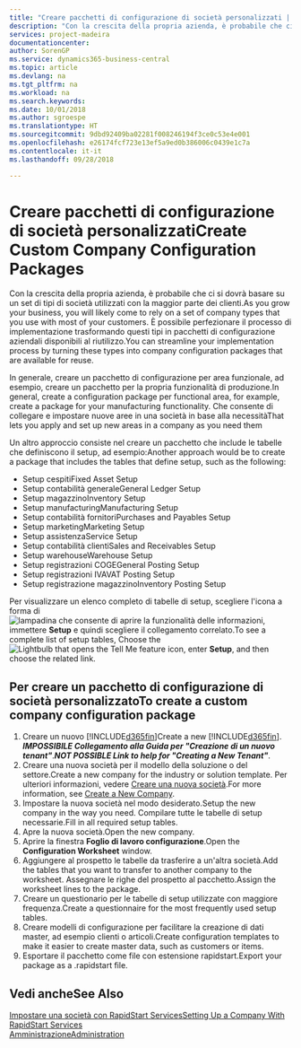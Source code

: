 ```yaml
---
title: "Creare pacchetti di configurazione di società personalizzati | Documenti Microsoft"
description: "Con la crescita della propria azienda, è probabile che ci si dovrà basare su un set di tipi di società utilizzati con la maggior parte dei clienti. È possibile perfezionare il processo di implementazione trasformando questi tipi in pacchetti di configurazione aziendali disponibili al riutilizzo."
services: project-madeira
documentationcenter: 
author: SorenGP
ms.service: dynamics365-business-central
ms.topic: article
ms.devlang: na
ms.tgt_pltfrm: na
ms.workload: na
ms.search.keywords: 
ms.date: 10/01/2018
ms.author: sgroespe
ms.translationtype: HT
ms.sourcegitcommit: 9dbd92409ba02281f008246194f3ce0c53e4e001
ms.openlocfilehash: e26174fcf723e13ef5a9ed0b386006c0439e1c7a
ms.contentlocale: it-it
ms.lasthandoff: 09/28/2018

---
```

# <a name="create-custom-company-configuration-packages"></a><span data-ttu-id="f834a-104">Creare pacchetti di configurazione di società personalizzati</span><span class="sxs-lookup"><span data-stu-id="f834a-104">Create Custom Company Configuration Packages</span></span>
<span data-ttu-id="f834a-105">Con la crescita della propria azienda, è probabile che ci si dovrà basare su un set di tipi di società utilizzati con la maggior parte dei clienti.</span><span class="sxs-lookup"><span data-stu-id="f834a-105">As you grow your business, you will likely come to rely on a set of company types that you use with most of your customers.</span></span> <span data-ttu-id="f834a-106">È possibile perfezionare il processo di implementazione trasformando questi tipi in pacchetti di configurazione aziendali disponibili al riutilizzo.</span><span class="sxs-lookup"><span data-stu-id="f834a-106">You can streamline your implementation process by turning these types into company configuration packages that are available for reuse.</span></span>  

<span data-ttu-id="f834a-107">In generale, creare un pacchetto di configurazione per area funzionale, ad esempio, creare un pacchetto per la propria funzionalità di produzione.</span><span class="sxs-lookup"><span data-stu-id="f834a-107">In general, create a configuration package per functional area, for example, create a package for your manufacturing functionality.</span></span> <span data-ttu-id="f834a-108">Che consente di collegare e impostare nuove aree in una società in base alla necessità</span><span class="sxs-lookup"><span data-stu-id="f834a-108">That lets you apply and set up new areas in a company as you need them</span></span>  

<span data-ttu-id="f834a-109">Un altro approccio consiste nel creare un pacchetto che include le tabelle che definiscono il setup, ad esempio:</span><span class="sxs-lookup"><span data-stu-id="f834a-109">Another approach would be to create a package that includes the tables that define setup, such as the following:</span></span>  

-   <span data-ttu-id="f834a-110">Setup cespiti</span><span class="sxs-lookup"><span data-stu-id="f834a-110">Fixed Asset Setup</span></span>  
-   <span data-ttu-id="f834a-111">Setup contabilità generale</span><span class="sxs-lookup"><span data-stu-id="f834a-111">General Ledger Setup</span></span>  
-   <span data-ttu-id="f834a-112">Setup magazzino</span><span class="sxs-lookup"><span data-stu-id="f834a-112">Inventory Setup</span></span>  
-   <span data-ttu-id="f834a-113">Setup manufacturing</span><span class="sxs-lookup"><span data-stu-id="f834a-113">Manufacturing Setup</span></span>  
-   <span data-ttu-id="f834a-114">Setup contabilità fornitori</span><span class="sxs-lookup"><span data-stu-id="f834a-114">Purchases and Payables Setup</span></span>  
-   <span data-ttu-id="f834a-115">Setup marketing</span><span class="sxs-lookup"><span data-stu-id="f834a-115">Marketing Setup</span></span>  
-   <span data-ttu-id="f834a-116">Setup assistenza</span><span class="sxs-lookup"><span data-stu-id="f834a-116">Service Setup</span></span>  
-   <span data-ttu-id="f834a-117">Setup contabilità clienti</span><span class="sxs-lookup"><span data-stu-id="f834a-117">Sales and Receivables Setup</span></span>  
-   <span data-ttu-id="f834a-118">Setup warehouse</span><span class="sxs-lookup"><span data-stu-id="f834a-118">Warehouse Setup</span></span>  
-   <span data-ttu-id="f834a-119">Setup registrazioni COGE</span><span class="sxs-lookup"><span data-stu-id="f834a-119">General Posting Setup</span></span>  
-   <span data-ttu-id="f834a-120">Setup registrazioni IVA</span><span class="sxs-lookup"><span data-stu-id="f834a-120">VAT Posting Setup</span></span>  
-   <span data-ttu-id="f834a-121">Setup registrazione magazzino</span><span class="sxs-lookup"><span data-stu-id="f834a-121">Inventory Posting Setup</span></span>  

<span data-ttu-id="f834a-122">Per visualizzare un elenco completo di tabelle di setup, scegliere l'icona a forma di ![lampadina che consente di aprire la funzionalità delle informazioni](media/ui-search/search_small.png "Informazioni sull'operazione che si desidera eseguire"), immettere **Setup** e quindi scegliere il collegamento correlato.</span><span class="sxs-lookup"><span data-stu-id="f834a-122">To see a complete list of setup tables, Choose the ![Lightbulb that opens the Tell Me feature](media/ui-search/search_small.png "Tell me what you want to do") icon, enter **Setup**, and then choose the related link.</span></span>  

## <a name="to-create-a-custom-company-configuration-package"></a><span data-ttu-id="f834a-123">Per creare un pacchetto di configurazione di società personalizzato</span><span class="sxs-lookup"><span data-stu-id="f834a-123">To create a custom company configuration package</span></span>  
1.  <span data-ttu-id="f834a-124">Creare un nuovo [!INCLUDE[d365fin](includes/d365fin_md.md)]</span><span class="sxs-lookup"><span data-stu-id="f834a-124">Create a new [!INCLUDE[d365fin](includes/d365fin_md.md)].</span></span> <span data-ttu-id="f834a-125">***IMPOSSIBILE Collegamento alla Guida per "Creazione di un nuovo tenant"***.</span><span class="sxs-lookup"><span data-stu-id="f834a-125">***NOT POSSIBLE Link to help for "Creating a New Tenant"***.</span></span>   
2.  <span data-ttu-id="f834a-126">Creare una nuova società per il modello della soluzione o del settore.</span><span class="sxs-lookup"><span data-stu-id="f834a-126">Create a new company for the industry or solution template.</span></span> <span data-ttu-id="f834a-127">Per ulteriori informazioni, vedere [Creare una nuova società](admin-how-to-create-a-new-company.md).</span><span class="sxs-lookup"><span data-stu-id="f834a-127">For more information, see [Create a New Company](admin-how-to-create-a-new-company.md).</span></span>  
3.  <span data-ttu-id="f834a-128">Impostare la nuova società nel modo desiderato.</span><span class="sxs-lookup"><span data-stu-id="f834a-128">Setup the new company in the way you need.</span></span> <span data-ttu-id="f834a-129">Compilare tutte le tabelle di setup necessarie.</span><span class="sxs-lookup"><span data-stu-id="f834a-129">Fill in all required setup tables.</span></span>  
4.  <span data-ttu-id="f834a-130">Apre la nuova società.</span><span class="sxs-lookup"><span data-stu-id="f834a-130">Open the new company.</span></span>
5. <span data-ttu-id="f834a-131">Aprire la finestra **Foglio di lavoro configurazione**.</span><span class="sxs-lookup"><span data-stu-id="f834a-131">Open the **Configuration Worksheet** window.</span></span>  
6.  <span data-ttu-id="f834a-132">Aggiungere al prospetto le tabelle da trasferire a un'altra società.</span><span class="sxs-lookup"><span data-stu-id="f834a-132">Add the tables that you want to transfer to another company to the worksheet.</span></span> <span data-ttu-id="f834a-133">Assegnare le righe del prospetto al pacchetto.</span><span class="sxs-lookup"><span data-stu-id="f834a-133">Assign the worksheet lines to the package.</span></span>  
7.  <span data-ttu-id="f834a-134">Creare un questionario per le tabelle di setup utilizzate con maggiore frequenza.</span><span class="sxs-lookup"><span data-stu-id="f834a-134">Create a questionnaire for the most frequently used setup tables.</span></span>  
8.  <span data-ttu-id="f834a-135">Creare modelli di configurazione per facilitare la creazione di dati master, ad esempio clienti o articoli.</span><span class="sxs-lookup"><span data-stu-id="f834a-135">Create configuration templates to make it easier to create master data, such as customers or items.</span></span>  
9.  <span data-ttu-id="f834a-136">Esportare il pacchetto come file con estensione rapidstart.</span><span class="sxs-lookup"><span data-stu-id="f834a-136">Export your package as a .rapidstart file.</span></span>  

## <a name="see-also"></a><span data-ttu-id="f834a-137">Vedi anche</span><span class="sxs-lookup"><span data-stu-id="f834a-137">See Also</span></span>  
[<span data-ttu-id="f834a-138">Impostare una società con RapidStart Services</span><span class="sxs-lookup"><span data-stu-id="f834a-138">Setting Up a Company With RapidStart Services</span></span>](admin-set-up-a-company-with-rapidstart.md)  
[<span data-ttu-id="f834a-139">Amministrazione</span><span class="sxs-lookup"><span data-stu-id="f834a-139">Administration</span></span>](admin-setup-and-administration.md)

